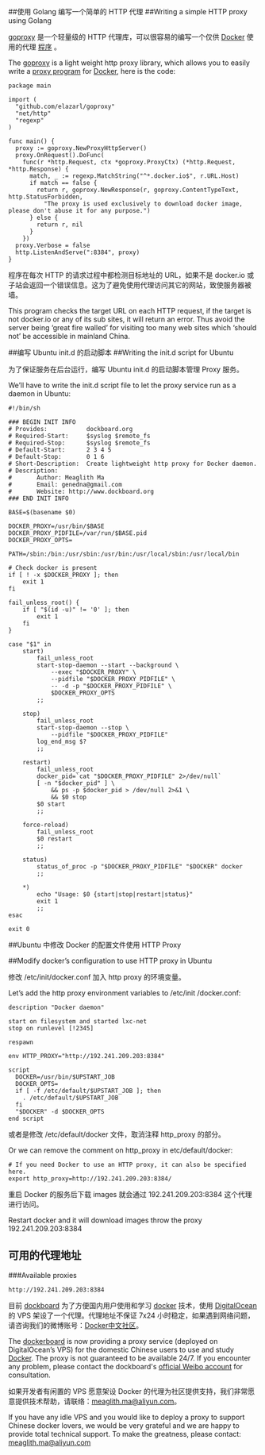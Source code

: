 ##使用 Golang 编写一个简单的 HTTP 代理
##Writing a simple HTTP proxy using Golang

[goproxy](https://github.com/elazarl/goproxy) 是一个轻量级的 HTTP 代理库，可以很容易的编写一个仅供 [Docker](http://docker.io) 使用的代理 [程序](https://github.com/dockboard/docker-proxy) 。

The [goproxy](https://github.com/elazarl/goproxy) is a light weight http proxy library, which allows you to easily write a [proxy program](https://github.com/dockboard/docker-proxy) for [Docker](http://docker.io/), here is the code:


```
package main

import (
  "github.com/elazarl/goproxy"
  "net/http"
  "regexp"
)

func main() {
  proxy := goproxy.NewProxyHttpServer()
  proxy.OnRequest().DoFunc(
    func(r *http.Request, ctx *goproxy.ProxyCtx) (*http.Request, *http.Response) {
      match, _ := regexp.MatchString("^*.docker.io$", r.URL.Host)
      if match == false {
        return r, goproxy.NewResponse(r, goproxy.ContentTypeText, http.StatusForbidden,
          "The proxy is used exclusively to download docker image, please don't abuse it for any purpose.")
      } else {
        return r, nil
      }
    })
  proxy.Verbose = false
  http.ListenAndServe(":8384", proxy)
}
```

程序在每次 HTTP 的请求过程中都检测目标地址的 URL，如果不是 docker.io 或子站会返回一个错误信息。这为了避免使用代理访问其它的网站，致使服务器被墙。



This program checks the target URL on each HTTP request, if the target is not docker.io or any of its sub sites, it will return an error. Thus avoid the server being ‘great fire walled’ for visiting too many web sites which ‘should not’ be accessible in mainland China.



##编写 Ubuntu init.d 的启动脚本
##Writing the init.d script for Ubuntu

为了保证服务在后台运行，编写 Ubuntu init.d 的启动脚本管理 Proxy 服务。


We’ll have to write the init.d script file to let the proxy service run as a daemon in Ubuntu:


```
#!/bin/sh

### BEGIN INIT INFO
# Provides:           dockboard.org
# Required-Start:     $syslog $remote_fs
# Required-Stop:      $syslog $remote_fs
# Default-Start:      2 3 4 5
# Default-Stop:       0 1 6
# Short-Description:  Create lightweight http proxy for Docker daemon.
# Description:
#       Author: Meaglith Ma
# 	    Email: genedna@gmail.com
#       Website: http://www.dockboard.org 
### END INIT INFO

BASE=$(basename $0)

DOCKER_PROXY=/usr/bin/$BASE
DOCKER_PROXY_PIDFILE=/var/run/$BASE.pid
DOCKER_PROXY_OPTS=

PATH=/sbin:/bin:/usr/sbin:/usr/bin:/usr/local/sbin:/usr/local/bin

# Check docker is present
if [ ! -x $DOCKER_PROXY ]; then
	exit 1
fi

fail_unless_root() {
	if [ "$(id -u)" != '0' ]; then
		exit 1
	fi
}

case "$1" in
	start)
		fail_unless_root
		start-stop-daemon --start --background \
			--exec "$DOCKER_PROXY" \
			--pidfile "$DOCKER_PROXY_PIDFILE" \
			-- -d -p "$DOCKER_PROXY_PIDFILE" \
			$DOCKER_PROXY_OPTS
		;;

	stop)
		fail_unless_root
		start-stop-daemon --stop \
			--pidfile "$DOCKER_PROXY_PIDFILE"
		log_end_msg $?
		;;

	restart)
		fail_unless_root
		docker_pid=`cat "$DOCKER_PROXY_PIDFILE" 2>/dev/null`
		[ -n "$docker_pid" ] \
			&& ps -p $docker_pid > /dev/null 2>&1 \
			&& $0 stop
		$0 start
		;;

	force-reload)
		fail_unless_root
		$0 restart
		;;

	status)
		status_of_proc -p "$DOCKER_PROXY_PIDFILE" "$DOCKER" docker
		;;

	*)
		echo "Usage: $0 {start|stop|restart|status}"
		exit 1
		;;
esac

exit 0
```

##Ubuntu 中修改 Docker 的配置文件使用 HTTP Proxy

##Modify docker’s configuration to use HTTP proxy in Ubuntu

修改 /etc/init/docker.conf 加入 http proxy 的环境变量。

Let’s add the http proxy environment variables to /etc/init /docker.conf:

```
description "Docker daemon"

start on filesystem and started lxc-net
stop on runlevel [!2345]
 
respawn
 
env HTTP_PROXY="http://192.241.209.203:8384"
 
script
  DOCKER=/usr/bin/$UPSTART_JOB
  DOCKER_OPTS=
  if [ -f /etc/default/$UPSTART_JOB ]; then
    . /etc/default/$UPSTART_JOB
  fi
  "$DOCKER" -d $DOCKER_OPTS
end script
```

或者是修改 /etc/default/docker 文件，取消注释 http_proxy 的部分。

Or we can remove the comment on http_proxy in etc/default/docker:

```
# If you need Docker to use an HTTP proxy, it can also be specified here.
export http_proxy=http://192.241.209.203:8384/
```

重启 Docker 的服务后下载 images 就会通过  192.241.209.203:8384 这个代理进行访问。

Restart docker and it will download images throw the proxy 192.241.209.203:8384

## 可用的代理地址
###Available proxies

```
http://192.241.209.203:8384
```

目前 [dockboard](http://www.dockboard.org) 为了方便国内用户使用和学习 [docker](http://docker.io) 技术，使用 [DigitalOcean](http://www.digitalocean.com) 的 VPS 架设了一个代理。代理地址不保证 7x24 小时稳定，如果遇到网络问题，请咨询我们的微博账号：[Docker中文社区](http://weibo.com/dockboard)。

The [dockerboard](http://www.dockboard.org/) is now providing a proxy service (deployed on DigitalOcean’s VPS) for the domestic Chinese users to use and study [Docker](http://docker.io/). The proxy is not guaranteed to be available 24/7. If you encounter any problem, please contact the dockboard's [official Weibo account](http://weibo.com/dockboard) for consultation.

如果开发者有闲置的 VPS 愿意架设 Docker 的代理为社区提供支持，我们非常愿意提供技术帮助，请联络：meaglith.ma@aliyun.com。

If you have any idle VPS and you would like to deploy a proxy to support Chinese docker lovers, we would be very grateful and we are happy to provide total technical support. To make the greatness, please contact: [meaglith.ma@aliyun.com](mailto:meaglith.ma@aliyun.com)
